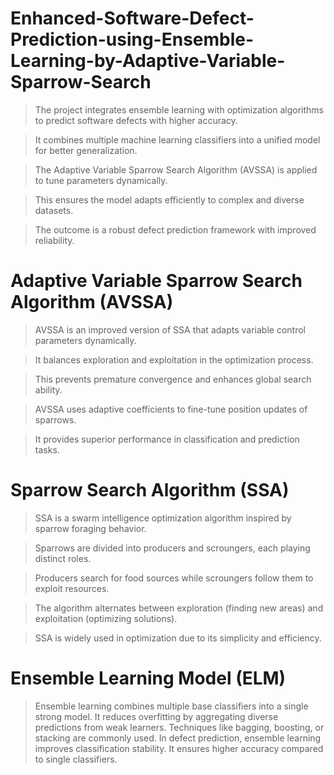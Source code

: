 # Enhanced-Software-Defect-Prediction-using-Ensemble-Learning-by-Adaptive-Variable-Sparrow-Search

> The project integrates ensemble learning with optimization algorithms to predict software defects with higher accuracy.

> It combines multiple machine learning classifiers into a unified model for better generalization.

> The Adaptive Variable Sparrow Search Algorithm (AVSSA) is applied to tune parameters dynamically.

> This ensures the model adapts efficiently to complex and diverse datasets.

> The outcome is a robust defect prediction framework with improved reliability.

# Adaptive Variable Sparrow Search Algorithm (AVSSA)

> AVSSA is an improved version of SSA that adapts variable control parameters dynamically.

> It balances exploration and exploitation in the optimization process.

> This prevents premature convergence and enhances global search ability.

> AVSSA uses adaptive coefficients to fine-tune position updates of sparrows.

> It provides superior performance in classification and prediction tasks.

# Sparrow Search Algorithm (SSA)

> SSA is a swarm intelligence optimization algorithm inspired by sparrow foraging behavior.
 
> Sparrows are divided into producers and scroungers, each playing distinct roles.
 
> Producers search for food sources while scroungers follow them to exploit resources.
 
> The algorithm alternates between exploration (finding new areas) and exploitation (optimizing solutions).

> SSA is widely used in optimization due to its simplicity and efficiency.

# Ensemble Learning Model (ELM)

> Ensemble learning combines multiple base classifiers into a single strong model.
It reduces overfitting by aggregating diverse predictions from weak learners.
Techniques like bagging, boosting, or stacking are commonly used.
In defect prediction, ensemble learning improves classification stability.
It ensures higher accuracy compared to single classifiers.
